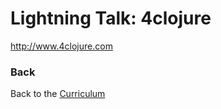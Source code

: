 Lightning Talk: 4clojure
========================

http://www.4clojure.com



### Back

Back to the [Curriculum](../README.md)
